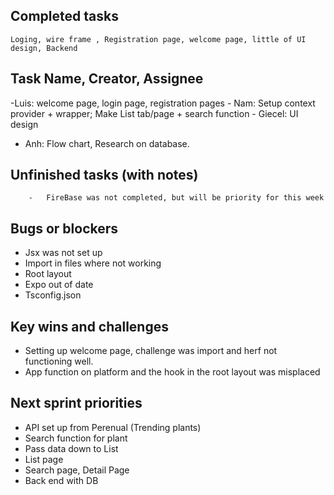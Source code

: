 ## Completed tasks

    Loging, wire frame , Registration page, welcome page, little of UI design, Backend

## Task Name, Creator, Assignee

-Luis: welcome page, login page, registration pages - Nam: Setup context provider + wrapper; Make List tab/page + search function - Giecel: UI design

- Anh: Flow chart, Research on database.

## Unfinished tasks (with notes)

    	-	FireBase was not completed, but will be priority for this week

## Bugs or blockers

- Jsx was not set up
- Import in files where not working
- Root layout
- Expo out of date
- Tsconfig.json

## Key wins and challenges

- Setting up welcome page, challenge was import and herf not functioning well.
- App function on platform and the hook in the root layout was misplaced

## Next sprint priorities

- API set up from Perenual (Trending plants)
- Search function for plant
- Pass data down to List
- List page
- Search page, Detail Page
- Back end with DB
